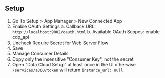 ## Setup

1. Go To Setup > App Manager > New Connected App
2. Enable OAuth Settings
    a. Callback URL: `http://localhost:9002/oauth.html`
    b. Available OAuth Scopes: enable cdp_api
3. Uncheck Require Secret for Web Server Flow
4. Save
5. Manage Consumer Details
6. Copy only the insensitive "Consumer Key", not the secret
7. Open "Data Cloud Setup" at least once in the UI otherwise `/services/a360/token` will return `instance_url: null`

